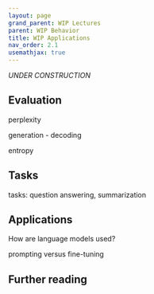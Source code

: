 ```yaml
---
layout: page
grand_parent: WIP Lectures
parent: WIP Behavior
title: WIP Applications
nav_order: 2.1
usemathjax: true
---
```

*UNDER CONSTRUCTION*

## Evaluation

perplexity

generation - decoding

entropy

## Tasks

tasks: question answering, summarization

## Applications

How are language models used?

prompting versus fine-tuning

## Further reading
